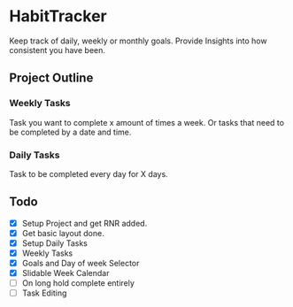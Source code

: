 # HabitTracker

Keep track of daily, weekly or monthly goals. Provide Insights into how consistent you have been.

## Project Outline


### Weekly Tasks 
Task you want to complete x amount of times a week. Or tasks that need to be completed by a date and time. 

### Daily Tasks 
Task to be completed every day for X days. 

## Todo
- [X] Setup Project and get RNR added.
- [X] Get basic layout done.
- [X] Setup Daily Tasks
- [X] Weekly Tasks
- [X] Goals and Day of week Selector
- [X] Slidable Week Calendar
- [ ] On long hold complete entirely
- [ ] Task Editing
